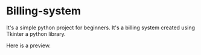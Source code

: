 # Billing-system
It's a simple python project for beginners. 
It's a billing system created using Tkinter a python library. 

Here is a preview.

